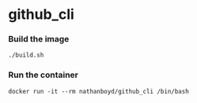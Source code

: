 # github_cli

### Build the image

```
./build.sh
```

### Run the container

```
docker run -it --rm nathanboyd/github_cli /bin/bash
```
